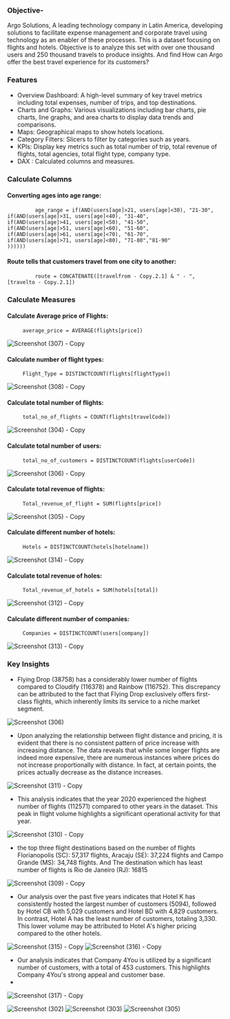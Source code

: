 
### Objective-
Argo Solutions, A leading technology company in Latin America, developing solutions to facilitate expense management and corporate travel using technology as an enabler of these processes. ​This is a dataset focusing on flights and hotels.
Objective is to analyze this set with over one thousand users and 250 thousand travels to produce insights. And find How can Argo offer the best travel experience for its customers?

### Features
- Overview Dashboard: A high-level summary of key travel metrics including total expenses, number of trips, and top destinations.
- Charts and Graphs: Various visualizations including bar charts, pie charts, line graphs, and area charts to display data trends and comparisons.
- Maps: Geographical maps to show hotels locations.
- Category Filters: Slicers to filter by categories such as years.
- KPIs: Display key metrics such as total number of trip, total revenue of flights, total agencies, total flight type, company type.
- DAX : Calculated columns and measures.

### Calculate Columns

#### Converting ages into age range: 

             age_range = if(AND(users[age]>21, users[age]<30), "21-30", 
    if(AND(users[age]>31, users[age]<40), "31-40",
    if(AND(users[age]>41, users[age]<50), "41-50",
    if(AND(users[age]>51, users[age]<60), "51-60",
    if(AND(users[age]>61, users[age]<70), "61-70",
    if(AND(users[age]>71, users[age]<80), "71-80","81-90"
    ))))))

#### Route tells that customers travel from one city to another: 

             route = CONCATENATE([travelfrom - Copy.2.1] & " - ",  [travelto - Copy.2.1])

### Calculate Measures

#### Calculate Average price of Flights: 
         average_price = AVERAGE(flights[price])


 









![Screenshot (307) - Copy](https://github.com/user-attachments/assets/eb9d99f6-35a6-4cf0-8884-308fabd52568)




#### Calculate number of flight types:          
         Flight_Type = DISTINCTCOUNT(flights[flightType])

![Screenshot (308) - Copy](https://github.com/user-attachments/assets/5838224f-821f-4ad1-8384-d962692ec80d)

#### Calculate total number of flights:          
         total_no_of_flights = COUNT(flights[travelCode])

 ![Screenshot (304) - Copy](https://github.com/user-attachments/assets/927fd4d2-b485-43d3-909f-a0ca7419d7fb)

#### Calculate total number of users: 
         total_no_of_customers = DISTINCTCOUNT(flights[userCode])

![Screenshot (306) - Copy](https://github.com/user-attachments/assets/aeda306e-b6cb-4873-a248-022676699285)

#### Calculate total revenue of flights:          
         Total_revenue_of_flight = SUM(flights[price])

![Screenshot (305) - Copy](https://github.com/user-attachments/assets/147a9c2d-c549-43b6-b506-1e1730dd8c3c)

#### Calculate different number of hotels: 
         Hotels = DISTINCTCOUNT(hotels[hotelname])

![Screenshot (314) - Copy](https://github.com/user-attachments/assets/9d8e9141-c109-41e3-9ad1-62205d5b8fe3)

#### Calculate total revenue of holes: 
         Total_revenue_of_hotels = SUM(hotels[total])

![Screenshot (312) - Copy](https://github.com/user-attachments/assets/1809bd63-338a-4d92-ae89-bee3493669b7)

#### Calculate different number of companies: 
         Companies = DISTINCTCOUNT(users[company])

![Screenshot (313) - Copy](https://github.com/user-attachments/assets/8121b984-9c2d-4332-bf8f-a78d75a178d9)

### Key Insights

- Flying Drop (38758) has a considerably lower number of flights compared to Cloudify (116378) and Rainbow (116752). This discrepancy can be attributed to the fact that Flying Drop exclusively offers first-class flights, which inherently limits its service to a niche market segment.

![Screenshot (306)](https://github.com/user-attachments/assets/07fd72c6-c7d4-41f1-80d5-b3a7ce49db2b)
  
- Upon analyzing the relationship between flight distance and pricing, it is evident that there is no consistent pattern of price increase with increasing distance. The data reveals that while some longer flights are indeed more expensive, there are numerous instances where prices do not increase proportionally with distance. In fact, at certain points, the prices actually decrease as the distance increases.
  
![Screenshot (311) - Copy](https://github.com/user-attachments/assets/728739d1-1664-4173-9474-ea2ab3eb60ec)

- This analysis indicates that the year 2020 experienced the highest number of flights (112571) compared to other years in the dataset. This peak in flight volume highlights a significant operational activity for that year.
  
![Screenshot (310) - Copy](https://github.com/user-attachments/assets/26ccb056-0a5d-4a1b-9609-04c05a343b38)

- the top three flight destinations based on the number of flights Florianopolis (SC): 57,317 flights, Aracaju (SE): 37,224 flights and Campo Grande (MS): 34,748 flights. And The destination which has least number of flights is Rio de Janeiro (RJ): 16815
  
![Screenshot (309) - Copy](https://github.com/user-attachments/assets/aaaa3748-9497-4a25-85c0-3b77171b20fe)

- Our analysis over the past five years indicates that Hotel K has consistently hosted the largest number of customers (5094), followed by Hotel CB with 5,029 customers and Hotel BD with 4,829 customers. In contrast, Hotel A has the least number of customers, totaling 3,330. This lower volume may be attributed to Hotel A's higher pricing compared to the other hotels.
  
![Screenshot (315) - Copy](https://github.com/user-attachments/assets/573f34e7-ad62-46e9-ac01-5265d283858f)
![Screenshot (316) - Copy](https://github.com/user-attachments/assets/ae750e02-027f-46f4-b759-ddc71bddcf80)

- Our analysis indicates that Company 4You is utilized by a significant number of customers, with a total of 453 customers. This highlights Company 4You's strong appeal and customer base.
- 
![Screenshot (317) - Copy](https://github.com/user-attachments/assets/e3bb982a-ca2a-42e4-aef1-c65e8c5bc5a4)



![Screenshot (302)](https://github.com/user-attachments/assets/8671b9d5-4779-41e1-a622-e52135d12ec6)
![Screenshot (303)](https://github.com/user-attachments/assets/1deaad4d-de6e-490f-bef2-ba4ec3ee1900)
![Screenshot (305)](https://github.com/user-attachments/assets/c7fc3144-da77-4e2c-abc8-b03bffd5c6f7)
